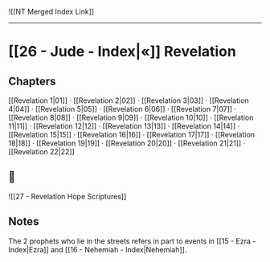 ![[NT Merged Index Link]]

---
# [[26 - Jude - Index|«]] Revelation

## Chapters
[[Revelation 1|01]] · [[Revelation 2|02]] · [[Revelation 3|03]] · [[Revelation 4|04]] · [[Revelation 5|05]] · [[Revelation 6|06]] · [[Revelation 7|07]] · [[Revelation 8|08]] · [[Revelation 9|09]] · [[Revelation 10|10]] · 
[[Revelation 11|11]] · [[Revelation 12|12]] · [[Revelation 13|13]] · [[Revelation 14|14]] · [[Revelation 15|15]] · [[Revelation 16|16]] · [[Revelation 17|17]] · [[Revelation 18|18]] · [[Revelation 19|19]] · [[Revelation 20|20]] · 
[[Revelation 21|21]] · [[Revelation 22|22]] 

## 📖
![[27 - Revelation Hope Scriptures]]


## Notes
The 2 prophets who lie in the streets refers in part to events in [[15 - Ezra - Index|Ezra]] and [[16 - Nehemiah - Index|Nehemiah]].
